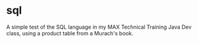 # sql
A simple test of the SQL language in my MAX Technical Training Java Dev class, using a product table from a Murach's book.
